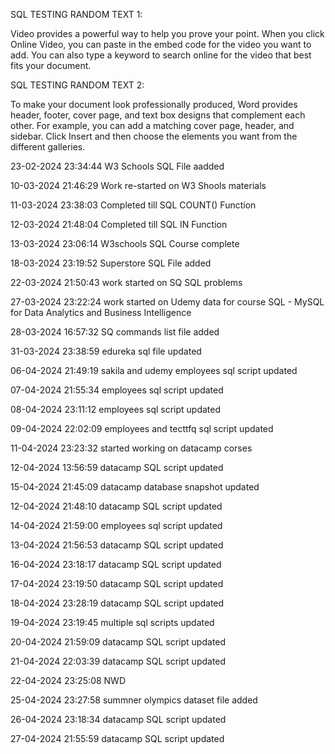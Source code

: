 SQL TESTING RANDOM TEXT 1:

Video provides a powerful way to help you prove your point. When you click Online Video, you can paste in the embed code for the video you want to add. You can also type a keyword to search online for the video that best fits your document.

SQL TESTING RANDOM TEXT 2:

To make your document look professionally produced, Word provides header, footer, cover page, and text box designs that complement each other. For example, you can add a matching cover page, header, and sidebar. Click Insert and then choose the elements you want from the different galleries.

23-02-2024 23:34:44 W3 Schools SQL File aadded

10-03-2024 21:46:29 Work re-started on W3 Shools materials

11-03-2024 23:38:03 Completed till SQL COUNT() Function 

12-03-2024 21:48:04 Completed till SQL IN Function

13-03-2024 23:06:14 W3schools SQL Course complete

18-03-2024 23:19:52 Superstore SQL File added

22-03-2024 21:50:43 work started on SQ SQL problems

27-03-2024 23:22:24 work started on Udemy data for course SQL - MySQL for Data Analytics and Business Intelligence

28-03-2024 16:57:32 SQ commands list file added

31-03-2024 23:38:59 edureka sql file updated

06-04-2024 21:49:19 sakila and udemy employees sql script updated

07-04-2024 21:55:34 employees sql script updated

08-04-2024 23:11:12 employees sql script updated

09-04-2024 22:02:09 employees and tecttfq sql script updated

11-04-2024 23:23:32 started working on datacamp corses

12-04-2024 13:56:59 datacamp SQL script updated

15-04-2024 21:45:09 datacamp database snapshot updated

12-04-2024 21:48:10 datacamp SQL script updated

14-04-2024 21:59:00 employees sql script updated

13-04-2024 21:56:53 datacamp SQL script updated

16-04-2024 23:18:17 datacamp SQL script updated

17-04-2024 23:19:50 datacamp SQL script updated

18-04-2024 23:28:19 datacamp SQL script updated

19-04-2024 23:19:45 multiple sql scripts updated

20-04-2024 21:59:09 datacamp SQL script updated

21-04-2024 22:03:39 datacamp SQL script updated

22-04-2024 23:25:08 NWD 

25-04-2024 23:27:58 summner olympics dataset file added

26-04-2024 23:18:34 datacamp SQL script updated

27-04-2024 21:55:59 datacamp SQL script updated